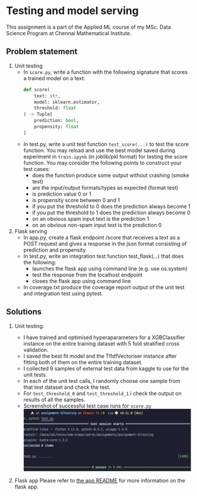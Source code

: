 # Testing and model serving

This assignment is a part of the Applied ML course of my MSc. Data Science Program at Chennai Mathematical Institute.

## Problem statement

1.  Unit testing
    - In `score.py`, write a function with the following signature that scores a trained model on a text:
      ```python
      def score(
          text: str,
          model: sklearn.estimator,
          threshold: float
      ) -> Tuple[
          prediction: bool,
          propensity: float
      ]
      ```
    - In test.py, write a unit test function `test_score(...)` to test the score function. You may reload and use the best model saved during experiment in `train.ipynb` (in joblib/pkl format) for testing the score function. You may consider the following points to construct your test cases:
      - does the function produce some output without crashing (smoke test)
      - are the input/output formats/types as expected (format test)
      - is prediction value 0 or 1
      - is propensity score between 0 and 1
      - if you put the threshold to 0 does the prediction always become 1
      - if you put the threshold to 1 does the prediction always become 0
      - on an obvious spam input text is the prediction 1
      - on an obvious non-spam input text is the prediction 0
2.  Flask serving
    - In app.py, create a flask endpoint /score that receives a text as a POST request and gives a response in the json format consisting of prediction and propensity
    - In test.py, write an integration test function test_flask(...) that does the following:
      - launches the flask app using command line (e.g. use os.system)
      - test the response from the localhost endpoint
      - closes the flask app using command line
    - In coverage.txt produce the coverage report output of the unit test and integration test using pytest.

## Solutions

1. Unit testing:
   - I have trained and optimised hyperaparameters for a XGBClassifier instance on the entire training dataset with 5 fold stratified cross validation.
   - I saved the best fit model and the TfIdfVectoriser instance after fitting both of them on the entire training dataset.
   - I collected 9 samples of external test data from kaggle to use for the unit tests.
   - In each of the unit test calls, I randomly choose one sample from that test dataset and check the test.
   - For `test_threshold_0` and `test_threshold_1` i check the output on results of all the samples.
   - Screenshot of successful test case runs for `score.py`
   ![Successful test case runs](images/successful-testcase-run-for-score.png)

2. Flask app
   Please refer to [the app README](app/README.md) for more information on the flask app.
